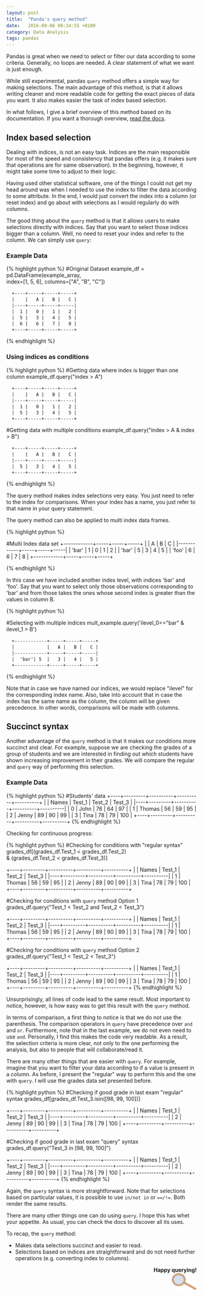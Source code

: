 ```yaml
---
layout: post
title:  "Panda's query method"
date:   2016-09-06 00:24:55 +0100
category: Data Analysis
tags: pandas
---
```


Pandas is great when we need to select or filter our data  according to some criteria. Generally, no loops are needed. A clear statement of what we want is just enough. 

While still experimental, pandas `query` method offers a simple way for making selections. The main advantage of this method, is that it allows writing cleaner and more readable code for getting the exact pieces of data you want. It also makes easier the task of index based selection. 

In what follows, I give a brief overview of this method based on its documentation. If you want a thorough overview, [read the docs](http://pandas.pydata.org/pandas-docs/stable/indexing.html#the-query-method-experimental).

## Index based selection

Dealing with indices, is not an easy task. Indices are the main responsible for most of the speed and consistency that pandas offers (e.g. it makes sure that operations are for same observation). In the beginning, however, it might take some time to adjust to their logic.

Having used other statistical software, one of the things I could not get my head around was when I needed to use the index to filter the data according to some attribute. In the end, I would just convert the index into a column (or reset index) and go about with selections as I would regularly do with columns.

The good thing about the `query` method is that it allows users to make selections directly with indices. Say that you want to select those indices bigger than a column. Well, no need to reset your index and refer to the column. We can simply use `query`:

### Example Data

{% highlight python %}
#Original Dataset
example_df = pd.DataFrame(example_array, \
	    index=[1, 5, 6], columns=["A", "B", "C"])

	  +----+-----+-----+-----+
	  |    |   A |   B |   C |
	  |----+-----+-----+-----|
	  |  1 |   0 |   1 |   2 |
	  |  5 |   3 |   4 |   5 |
	  |  6 |   6 |   7 |   8 |
	  +----+-----+-----+-----+
{% endhighlight %}

### Using indices as conditions

{% highlight python %}
#Getting data where index is bigger than one column
example_df.query("index > A")

	  +----+-----+-----+-----+
	  |    |   A |   B |   C |
	  |----+-----+-----+-----|
	  |  1 |   0 |   1 |   2 |
	  |  5 |   3 |   4 |   5 |
	  +----+-----+-----+-----+

#Getting data with multiple conditions
example_df.query("index > A  & index > B")

	  +----+-----+-----+-----+
	  |    |   A |   B |   C |
	  |----+-----+-----+-----|
	  |  5 |   3 |   4 |   5 |
	  +----+-----+-----+-----+	  

{% endhighlight %}

The query method makes index selections very easy. You just need to refer to the index for comparisons. When your index has a name, you just refer to that name in your query statement. 

The query method can also be applied to multi index data frames.

{% highlight python %}

#Multi Index data set
	  +------------+-----+-----+-----+
	  |            |   A |   B |   C |
	  |------------+-----+-----+-----|
	  | 'bar' | 1  |   0 |   1 |   2 |
	  | 'bar' | 5  |   3 |   4 |   5 |
	  | 'foo' | 6  |   6 |   7 |   8 |
	  +------------+-----+-----+-----+

{% endhighlight %}

In this case we have included another index level, with indices 'bar' and 'foo'. Say that you want to select only those observations corresponding to 'bar' and from those takes the ones whose second index is greater than the values in column B.

{% highlight python %}

#Selecting with multiple indices
mult_example.query('ilevel_0=="bar" &  ilevel_1 > B')

	  +------------+-----+-----+-----+
	  |            |   A |   B |   C |
	  |------------+-----+-----+-----|
	  |  'bar'| 5  |   3 |   4 |   5 |
	  +------------+-----+-----+-----+

{% endhighlight %}

Note that in case we have named our indices, we would replace "ilevel" for the corresponding index name. Also, take into account that in case the index has the same name as the column, the column will be given precedence. In other words, comparisons will be made with columns.

## Succinct syntax

Another advantage of the `query` method is that it makes our conditions more succinct and clear. For example, suppose we are checking the grades of a group of students and we are interested in finding out which students have shown increasing improvement in their grades. We will compare the regular and `query` way of performing this selection.

### Example Data

{% highlight python %}
#Students' data
+----+---------+----------+----------+----------+
|    | Names   |   Test_1 |   Test_2 |   Test_3 |
|----+---------+----------+----------+----------|
|  0 | John    |       76 |       64 |       97 |
|  1 | Thomas  |       56 |       59 |       95 |
|  2 | Jenny   |       89 |       90 |       99 |
|  3 | Tina    |       78 |       79 |      100 |
+----+---------+----------+----------+----------+
{% endhighlight %}


Checking for continuous progress:

{% highlight python %}
#Checking for conditions with "regular syntax"
grades_df[(grades_df.Test_1 < grades_df.Test_2) \
	& (grades_df.Test_2 < grades_df.Test_3)]

+----+---------+----------+----------+----------+
|    | Names   |   Test_1 |   Test_2 |   Test_3 |
|----+---------+----------+----------+----------|
|  1 | Thomas  |       56 |       59 |       95 |
|  2 | Jenny   |       89 |       90 |       99 |
|  3 | Tina    |       78 |       79 |      100 |
+----+---------+----------+----------+----------+

#Checking for conditions with `query` method Option 1
grades_df.query("Test_1 < Test_2 and Test_2 < Test_3")

+----+---------+----------+----------+----------+
|    | Names   |   Test_1 |   Test_2 |   Test_3 |
|----+---------+----------+----------+----------|
|  1 | Thomas  |       56 |       59 |       95 |
|  2 | Jenny   |       89 |       90 |       99 |
|  3 | Tina    |       78 |       79 |      100 |
+----+---------+----------+----------+----------+


#Checking for conditions with `query` method Option 2
grades_df.query("Test_1 < Test_2 < Test_3")

+----+---------+----------+----------+----------+
|    | Names   |   Test_1 |   Test_2 |   Test_3 |
|----+---------+----------+----------+----------|
|  1 | Thomas  |       56 |       59 |       95 |
|  2 | Jenny   |       89 |       90 |       99 |
|  3 | Tina    |       78 |       79 |      100 |
+----+---------+----------+----------+----------+
{% endhighlight %}

Unsurprisingly, all lines of code lead to the same result. Most important to notice, however, is how easy was to get this result with the `query` method. 

In terms of comparison, a first thing to notice is that we do not use the parenthesis. The comparison operators in `query` have precedence over `and` and `or`. Furthermore, note that in the last example, we do not even need to use `and`. Personally, I find this makes the code very readable. As a result, the selection criteria is more clear, not only to the one performing the analysis, but also to people that will collaborate/read it.

There are many other things that are easier with `query`. For example, imagine that you want to filter your data according to if a value is present in a column. As before, I present the "regular" way to perform this and the one with `query`. I will use the grades data set presented before.


{% highlight python %}
#Checking if good grade in last exam "regular" syntax
grades_df[grades_df.Test_3.isin([98, 99, 100])]

+----+---------+----------+----------+----------+
|    | Names   |   Test_1 |   Test_2 |   Test_3 |
|----+---------+----------+----------+----------|
|  2 | Jenny   |       89 |       90 |       99 |
|  3 | Tina    |       78 |       79 |      100 |
+----+---------+----------+----------+----------+


#Checking if good grade in last exam "query" syntax
grades_df.query("Test_3 in [98, 99, 100]")

+----+---------+----------+----------+----------+
|    | Names   |   Test_1 |   Test_2 |   Test_3 |
|----+---------+----------+----------+----------|
|  2 | Jenny   |       89 |       90 |       99 |
|  3 | Tina    |       78 |       79 |      100 |
+----+---------+----------+----------+----------+
{% endhighlight %}


Again, the `query` syntax is more straightforward. Note that for selections based on particular values, it is possible to use `in/not in` or  `==/!=`. Both render the same results.

There are many other things one can do using `query`. I hope this has whet your appetite. As usual, you can check the docs to discover all its uses.

To recap, the `query` method:

- Makes data selections succinct and easier to read.
- Selections based on indices are straightforward and do not need further operations (e.g. converting index to columns).

<div align="right">  

<strong>Happy querying!</strong> <br> <img src="/img/zoom.png" alt="zomm"> 

</div>
















